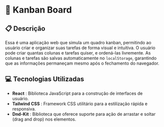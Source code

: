 # 📝 Kanban Board

## 📋 Descrição

Essa é uma aplicação web que simula um quadro kanban, permitindo ao usuário criar e organizar suas tarefas de forma visual e intuitiva. O usuário pode criar quantas colunas e tarefas quiser, e ordená-las livremente. As colunas e tarefas são salvas automaticamente no `localStorage`, garantindo que as informações permaneçam mesmo após o fechamento do navegador.

## 💻 Tecnologias Utilizadas

* **React** : Biblioteca JavaScript para a construção de interfaces de usuário.
* **Tailwind CSS** : Framework CSS utilitário para a estilização rápida e responsiva.
* **Dnd-Kit** : Biblioteca que oferece suporte para ação de arrastar e soltar (drag and drop) nos elementos.

